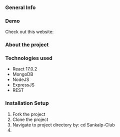 ### General Info


### Demo
Check out this website: 

### About the project


### Technologies used
* React 17.0.2
* MongoDB
* NodeJS
* ExpressJS
* REST

### Installation Setup
1. Fork the project
2. Clone the project
3. Navigate to project directory by: cd Sankalp-Club
4. 